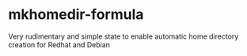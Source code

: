 mkhomedir-formula
=================

Very rudimentary and simple state to enable automatic home directory creation for Redhat and Debian

